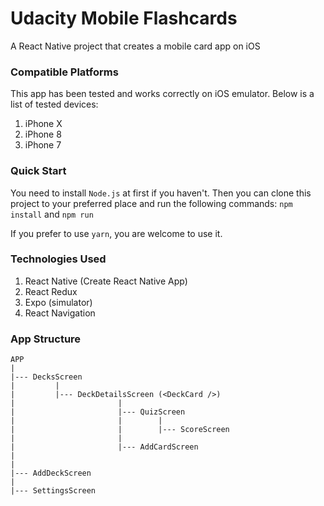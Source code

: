 # Udacity Mobile Flashcards
A React Native project that creates a mobile card app on iOS

### Compatible Platforms
This app has been tested and works correctly on iOS emulator. Below is a list of tested devices:
1. iPhone X
2. iPhone 8
3. iPhone 7

### Quick Start
You need to install `Node.js` at first if you haven't. Then you can clone this project to your preferred place
and run the following commands:
`npm install` and `npm run`

If you prefer to use `yarn`, you are welcome to use it.

### Technologies Used
1. React Native (Create React Native App)
2. React Redux
3. Expo (simulator)
4. React Navigation

### App Structure
```
APP
|
|--- DecksScreen
|         |
|         |--- DeckDetailsScreen (<DeckCard />)
|                       |
|                       |--- QuizScreen
|                       |        |
|                       |        |--- ScoreScreen
|                       |
|                       |--- AddCardScreen
|
|
|--- AddDeckScreen
|
|--- SettingsScreen
```
